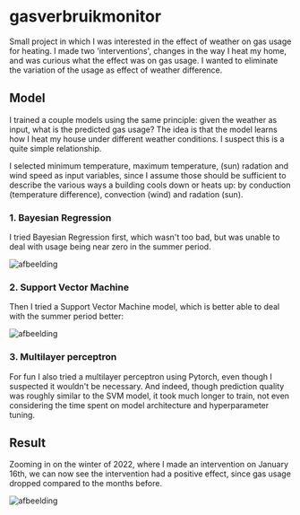 # gasverbruikmonitor
 
Small project in which I was interested in the effect of weather on gas usage for heating. I made two 'interventions', changes in the way I heat my home, and was curious what the effect was on gas usage. I wanted to eliminate the variation of the usage as effect of weather difference.

## Model
I trained a couple models using the same principle: given the weather as input, what is the predicted gas usage? The idea is that the model learns how I heat my house under different weather conditions. I suspect this is a quite simple relationship.

I selected minimum temperature, maximum temperature, (sun) radation and wind speed as input variables, since I assume those should be sufficient to describe the various ways a building cools down or heats up: by conduction (temperature difference), convection (wind) and radation (sun).

### 1. Bayesian Regression

I tried Bayesian Regression first, which wasn't too bad, but was unable to deal with usage being near zero in the summer period.

![afbeelding](https://user-images.githubusercontent.com/33519926/188610736-f68b7257-8996-48ef-a896-e814a8806407.png)

### 2. Support Vector Machine

Then I tried a Support Vector Machine model, which is better able to deal with the summer period better:

![afbeelding](https://user-images.githubusercontent.com/33519926/188610918-19b5ae18-7a00-4f84-a2cd-f4eb769fee52.png)

### 3. Multilayer perceptron
For fun I also tried a multilayer perceptron using Pytorch, even though I suspected it wouldn't be necessary. And indeed, though prediction quality was roughly similar to the SVM model, it took much longer to train, not even considering the time spent on model architecture and hyperparameter tuning.

## Result

Zooming in on the winter of 2022, where I made an intervention on January 16th, we can now see the intervention had a positive effect, since gas usage dropped compared to the months before.

![afbeelding](https://user-images.githubusercontent.com/33519926/188611996-7268a0ec-5d70-424a-8a3b-f9df20dfcf7c.png)
